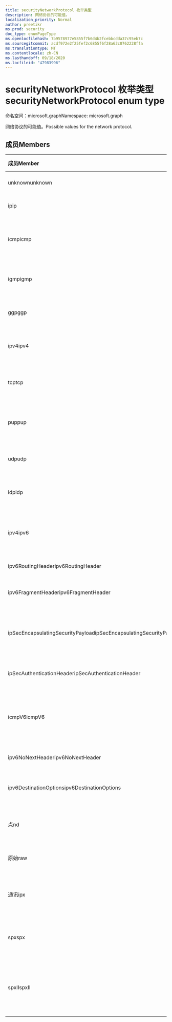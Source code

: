 ```yaml
---
title: securityNetworkProtocol 枚举类型
description: 网络协议的可能值。
localization_priority: Normal
author: preetikr
ms.prod: security
doc_type: enumPageType
ms.openlocfilehash: 7b9578977e5855f7b6d4b2fcebbcdda37c95eb7c
ms.sourcegitcommit: acdf972e2f25fef2c6855f6f28a63c0762228ffa
ms.translationtype: MT
ms.contentlocale: zh-CN
ms.lasthandoff: 09/18/2020
ms.locfileid: "47983996"
---
```

# <a name="securitynetworkprotocol-enum-type"></a><span data-ttu-id="befbb-103">securityNetworkProtocol 枚举类型</span><span class="sxs-lookup"><span data-stu-id="befbb-103">securityNetworkProtocol enum type</span></span>

<span data-ttu-id="befbb-104">命名空间：microsoft.graph</span><span class="sxs-lookup"><span data-stu-id="befbb-104">Namespace: microsoft.graph</span></span>

<span data-ttu-id="befbb-105">网络协议的可能值。</span><span class="sxs-lookup"><span data-stu-id="befbb-105">Possible values for the network protocol.</span></span>

## <a name="members"></a><span data-ttu-id="befbb-106">成员</span><span class="sxs-lookup"><span data-stu-id="befbb-106">Members</span></span>

|<span data-ttu-id="befbb-107">成员</span><span class="sxs-lookup"><span data-stu-id="befbb-107">Member</span></span>|<span data-ttu-id="befbb-108">值</span><span class="sxs-lookup"><span data-stu-id="befbb-108">Value</span></span>|<span data-ttu-id="befbb-109">说明</span><span class="sxs-lookup"><span data-stu-id="befbb-109">Description</span></span>|
|:---|:---|:---|
|<span data-ttu-id="befbb-110">unknown</span><span class="sxs-lookup"><span data-stu-id="befbb-110">unknown</span></span>|<span data-ttu-id="befbb-111">-1</span><span class="sxs-lookup"><span data-stu-id="befbb-111">-1</span></span>|<span data-ttu-id="befbb-112">未知协议。</span><span class="sxs-lookup"><span data-stu-id="befbb-112">Unknown protocol.</span></span>|
|<span data-ttu-id="befbb-113">ip</span><span class="sxs-lookup"><span data-stu-id="befbb-113">ip</span></span>|<span data-ttu-id="befbb-114">0</span><span class="sxs-lookup"><span data-stu-id="befbb-114">0</span></span>|<span data-ttu-id="befbb-115">Internet 协议。</span><span class="sxs-lookup"><span data-stu-id="befbb-115">Internet Protocol.</span></span>|
|<span data-ttu-id="befbb-116">icmp</span><span class="sxs-lookup"><span data-stu-id="befbb-116">icmp</span></span>|<span data-ttu-id="befbb-117">1 </span><span class="sxs-lookup"><span data-stu-id="befbb-117">1</span></span>| <span data-ttu-id="befbb-118">Internet 控制邮件协议。</span><span class="sxs-lookup"><span data-stu-id="befbb-118">Internet Control Message Protocol.</span></span>|
|<span data-ttu-id="befbb-119">igmp</span><span class="sxs-lookup"><span data-stu-id="befbb-119">igmp</span></span>|<span data-ttu-id="befbb-120">2 </span><span class="sxs-lookup"><span data-stu-id="befbb-120">2</span></span>| <span data-ttu-id="befbb-121">Internet 组管理协议。</span><span class="sxs-lookup"><span data-stu-id="befbb-121">Internet Group Management Protocol.</span></span>|
|<span data-ttu-id="befbb-122">ggp</span><span class="sxs-lookup"><span data-stu-id="befbb-122">ggp</span></span>|<span data-ttu-id="befbb-123">第三章</span><span class="sxs-lookup"><span data-stu-id="befbb-123">3</span></span>| <span data-ttu-id="befbb-124">网关到网关协议。</span><span class="sxs-lookup"><span data-stu-id="befbb-124">Gateway To Gateway Protocol.</span></span>|
|<span data-ttu-id="befbb-125">ipv4</span><span class="sxs-lookup"><span data-stu-id="befbb-125">ipv4</span></span>|<span data-ttu-id="befbb-126">4 </span><span class="sxs-lookup"><span data-stu-id="befbb-126">4</span></span>| <span data-ttu-id="befbb-127">Internet 协议版本4。</span><span class="sxs-lookup"><span data-stu-id="befbb-127">Internet Protocol version 4.</span></span>|
|<span data-ttu-id="befbb-128">tcp</span><span class="sxs-lookup"><span data-stu-id="befbb-128">tcp</span></span>|<span data-ttu-id="befbb-129">6 </span><span class="sxs-lookup"><span data-stu-id="befbb-129">6</span></span>| <span data-ttu-id="befbb-130">传输控制协议。</span><span class="sxs-lookup"><span data-stu-id="befbb-130">Transmission Control Protocol.</span></span>|
|<span data-ttu-id="befbb-131">pup</span><span class="sxs-lookup"><span data-stu-id="befbb-131">pup</span></span>|<span data-ttu-id="befbb-132">12 </span><span class="sxs-lookup"><span data-stu-id="befbb-132">12</span></span>| <span data-ttu-id="befbb-133">PARC 通用数据包协议。</span><span class="sxs-lookup"><span data-stu-id="befbb-133">PARC Universal Packet Protocol.</span></span>|
|<span data-ttu-id="befbb-134">udp</span><span class="sxs-lookup"><span data-stu-id="befbb-134">udp</span></span>|<span data-ttu-id="befbb-135">17 </span><span class="sxs-lookup"><span data-stu-id="befbb-135">17</span></span>| <span data-ttu-id="befbb-136">用户数据报协议。</span><span class="sxs-lookup"><span data-stu-id="befbb-136">User Datagram Protocol.</span></span>|
|<span data-ttu-id="befbb-137">idp</span><span class="sxs-lookup"><span data-stu-id="befbb-137">idp</span></span>|<span data-ttu-id="befbb-138">22</span><span class="sxs-lookup"><span data-stu-id="befbb-138">22</span></span>| <span data-ttu-id="befbb-139">Internet 数据报协议。</span><span class="sxs-lookup"><span data-stu-id="befbb-139">Internet Datagram Protocol.</span></span>|
|<span data-ttu-id="befbb-140">ipv4</span><span class="sxs-lookup"><span data-stu-id="befbb-140">ipv6</span></span>|<span data-ttu-id="befbb-141">41</span><span class="sxs-lookup"><span data-stu-id="befbb-141">41</span></span>| <span data-ttu-id="befbb-142">Internet 协议版本 6 (ipv6) 。</span><span class="sxs-lookup"><span data-stu-id="befbb-142">Internet Protocol version 6 (ipv6).</span></span>|
|<span data-ttu-id="befbb-143">ipv6RoutingHeader</span><span class="sxs-lookup"><span data-stu-id="befbb-143">ipv6RoutingHeader</span></span>|<span data-ttu-id="befbb-144">43</span><span class="sxs-lookup"><span data-stu-id="befbb-144">43</span></span>| <span data-ttu-id="befbb-145">ipv6 路由头。</span><span class="sxs-lookup"><span data-stu-id="befbb-145">ipv6 Routing header.</span></span>|
|<span data-ttu-id="befbb-146">ipv6FragmentHeader</span><span class="sxs-lookup"><span data-stu-id="befbb-146">ipv6FragmentHeader</span></span>|<span data-ttu-id="befbb-147">44</span><span class="sxs-lookup"><span data-stu-id="befbb-147">44</span></span>| <span data-ttu-id="befbb-148">ipv6 分段标头。</span><span class="sxs-lookup"><span data-stu-id="befbb-148">ipv6 Fragment header.</span></span>|
|<span data-ttu-id="befbb-149">ipSecEncapsulatingSecurityPayload</span><span class="sxs-lookup"><span data-stu-id="befbb-149">ipSecEncapsulatingSecurityPayload</span></span>|<span data-ttu-id="befbb-150">50</span><span class="sxs-lookup"><span data-stu-id="befbb-150">50</span></span>| <span data-ttu-id="befbb-151">ipv6 封装安全有效负载标头。</span><span class="sxs-lookup"><span data-stu-id="befbb-151">ipv6 Encapsulating Security Payload header.</span></span>|
|<span data-ttu-id="befbb-152">ipSecAuthenticationHeader</span><span class="sxs-lookup"><span data-stu-id="befbb-152">ipSecAuthenticationHeader</span></span>|<span data-ttu-id="befbb-153">51</span><span class="sxs-lookup"><span data-stu-id="befbb-153">51</span></span>| <span data-ttu-id="befbb-154">ipv6 身份验证标头。</span><span class="sxs-lookup"><span data-stu-id="befbb-154">ipv6 Authentication header.</span></span>|
|<span data-ttu-id="befbb-155">icmpV6</span><span class="sxs-lookup"><span data-stu-id="befbb-155">icmpV6</span></span>|<span data-ttu-id="befbb-156">58</span><span class="sxs-lookup"><span data-stu-id="befbb-156">58</span></span>| <span data-ttu-id="befbb-157">Ipv6 的 Internet 控制消息协议。</span><span class="sxs-lookup"><span data-stu-id="befbb-157">Internet Control Message Protocol for ipv6.</span></span>|
|<span data-ttu-id="befbb-158">ipv6NoNextHeader</span><span class="sxs-lookup"><span data-stu-id="befbb-158">ipv6NoNextHeader</span></span>|<span data-ttu-id="befbb-159">59</span><span class="sxs-lookup"><span data-stu-id="befbb-159">59</span></span>| <span data-ttu-id="befbb-160">ipv6 无下一个标头。</span><span class="sxs-lookup"><span data-stu-id="befbb-160">ipv6 No next header.</span></span>|
|<span data-ttu-id="befbb-161">ipv6DestinationOptions</span><span class="sxs-lookup"><span data-stu-id="befbb-161">ipv6DestinationOptions</span></span>|<span data-ttu-id="befbb-162">60</span><span class="sxs-lookup"><span data-stu-id="befbb-162">60</span></span>| <span data-ttu-id="befbb-163">ipv6 目标选项标头。</span><span class="sxs-lookup"><span data-stu-id="befbb-163">ipv6 Destination Options header.</span></span>|
|<span data-ttu-id="befbb-164">点</span><span class="sxs-lookup"><span data-stu-id="befbb-164">nd</span></span>|<span data-ttu-id="befbb-165">77</span><span class="sxs-lookup"><span data-stu-id="befbb-165">77</span></span>| <span data-ttu-id="befbb-166"> (非正式) 的网络磁盘协议。</span><span class="sxs-lookup"><span data-stu-id="befbb-166">Net Disk Protocol (unofficial).</span></span>|
|<span data-ttu-id="befbb-167">原始</span><span class="sxs-lookup"><span data-stu-id="befbb-167">raw</span></span>|<span data-ttu-id="befbb-168">255</span><span class="sxs-lookup"><span data-stu-id="befbb-168">255</span></span>| <span data-ttu-id="befbb-169">原始 IP 数据包协议。</span><span class="sxs-lookup"><span data-stu-id="befbb-169">Raw IP packet protocol.</span></span>|
|<span data-ttu-id="befbb-170">通讯</span><span class="sxs-lookup"><span data-stu-id="befbb-170">ipx</span></span>|<span data-ttu-id="befbb-171">1000</span><span class="sxs-lookup"><span data-stu-id="befbb-171">1000</span></span>| <span data-ttu-id="befbb-172">Internet 数据包交换协议。</span><span class="sxs-lookup"><span data-stu-id="befbb-172">Internet Packet Exchange Protocol.</span></span>|
|<span data-ttu-id="befbb-173">spx</span><span class="sxs-lookup"><span data-stu-id="befbb-173">spx</span></span>|<span data-ttu-id="befbb-174">1256</span><span class="sxs-lookup"><span data-stu-id="befbb-174">1256</span></span>| <span data-ttu-id="befbb-175">序列化的数据包交换协议。</span><span class="sxs-lookup"><span data-stu-id="befbb-175">Sequenced Packet Exchange protocol.</span></span>|
|<span data-ttu-id="befbb-176">spxII</span><span class="sxs-lookup"><span data-stu-id="befbb-176">spxII</span></span>|<span data-ttu-id="befbb-177">1257</span><span class="sxs-lookup"><span data-stu-id="befbb-177">1257</span></span>| <span data-ttu-id="befbb-178">序列化数据包交换第2版协议。</span><span class="sxs-lookup"><span data-stu-id="befbb-178">Sequenced Packet Exchange version 2 protocol.</span></span>|

